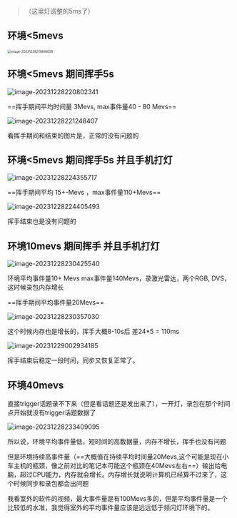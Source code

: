 > （这里灯调整的5ms了）

## 环境<5mevs

<img src="E:\codenotes\FPGA&同步\img\image-20231228215846009.png" alt="image-20231228215846009" style="zoom: 50%;" />

## 环境<5mevs     期间挥手5s



![image-20231228220802341](E:\codenotes\FPGA&同步\img\image-20231228220802341.png)

==挥手期间平均时间量 3Mevs,  max事件量40 - 80 Mevs==

![image-20231228221248407](E:\codenotes\FPGA&同步\img\image-20231228221248407.png)

看挥手期间和结束的图片是，正常的没有问题的



## 环境<5mevs 期间挥手5s 并且手机打灯

![image-20231228224355717](E:\codenotes\FPGA&同步\img\image-20231228224355717.png)

==挥手期间平均 15+-Mevs  ，max事件量110+Mevs==

![image-20231228224405493](E:\codenotes\FPGA&同步\img\image-20231228224405493.png)

挥手结束也是没有问题的

## 环境10mevs   期间挥手  并且手机打灯



![image-20231228230425540](E:\codenotes\FPGA&同步\img\image-20231228230425540.png)

环境平均事件量10+ Mevs  max事件量140Mevs，录激光雷达，两个RGB, DVS，这时候录包内存增长

==挥手期间平均事件量20Mevs==

![image-20231228230357030](E:\codenotes\FPGA&同步\img\image-20231228230357030.png)

这个时候内存也是增长的，挥手大概8-10s后      差24*5 = 110ms



![image-20231229002934185](E:\codenotes\FPGA&同步\img\image-20231229002934185.png)

挥手结束后稳定一段时间，同步又恢复正常了。

## 环境40mevs  

直接trigger话题录不下来（但是看话题还是发出来了），一开灯，录包在那个时间点开始就没有trigger话题数据了

![image-20231228233409095](E:\codenotes\FPGA&同步\img\image-20231228233409095.png)

所以说，环境平均事件量低，短时间的高数据量，内存不增长，挥手也没有问题

但是环境持续高事件量（==大概值在持续平均时间量20Mevs,这个可能是现在小车主机的瓶颈，像之前对比的笔记本可能这个瓶颈在40Mevs左右==）输出给电脑，超过CPU能力，内存就会增长。内存增长就说明计算机已经算不过来了，这个时候同步和录包都会出问题



我看室外的软件的视频，最大事件量是有100Mevs多的，但是平均事件量是一个比较低的水准，我觉得室外的平均事件量应该是远远低于频闪灯环境下的。